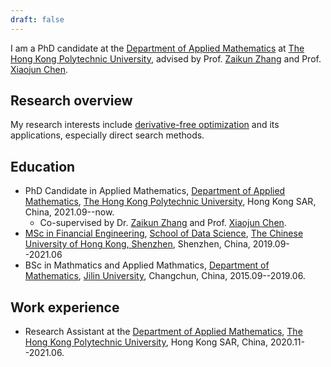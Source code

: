 ```yaml
---
draft: false
---
```


I am a PhD candidate at the [Department of Applied Mathematics](https://www.polyu.edu.hk/ama/) at [The Hong Kong Polytechnic University](https://www.polyu.edu.hk), advised by Prof. [Zaikun Zhang](https://www.zhangzk.net) and Prof. [Xiaojun Chen](https://www.polyu.edu.hk/ama/staff/xjchen/ChenXJ.htm).

## Research overview

My research interests include [derivative-free optimization](https://en.wikipedia.org/wiki/Derivative-free_optimization) and its applications, especially direct search methods.

## Education

- PhD Candidate in Applied Mathematics, [Department of Applied Mathematics](https://www.polyu.edu.hk/ama/), [The Hong Kong Polytechnic University](https://www.polyu.edu.hk), Hong Kong SAR, China, 2021.09--now.
  - Co-supervised by Dr. [Zaikun Zhang](https://www.zhangzk.net) and Prof. [Xiaojun Chen](https://www.polyu.edu.hk/ama/staff/xjchen/ChenXJ.htm).
- [MSc in Financial Engineering](https://sds.cuhk.edu.cn/en/page/911), [School of Data Science](https://sds.cuhk.edu.cn/en), [The Chinese University of Hong Kong, Shenzhen](https://cuhk.edu.cn/en), Shenzhen, China, 2019.09--2021.06
- BSc in Mathmatics and Applied Mathmatics, [Department of Mathematics](https://math.jlu.edu.cn/), [Jilin University](https://www.jlu.edu.cn/), Changchun, China, 2015.09--2019.06.

## Work experience

- Research Assistant at the [Department of Applied Mathematics](https://www.polyu.edu.hk/ama/), [The Hong Kong Polytechnic University](https://www.polyu.edu.hk), Hong Kong SAR, China, 2020.11--2021.06.
